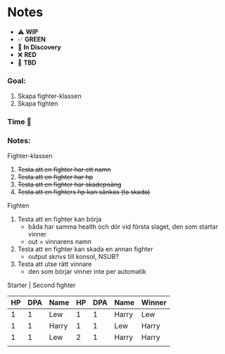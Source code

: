 # Notes

* ⚠️ **WIP**  
* ✅ **GREEN**  
* 🧠 **In Discovery**  
* ❌ **RED**  
* 📝 **TBD**  

### Goal: 

1. Skapa fighter-klassen
2. Skapa fighten

### Time 🍅
### Notes:

Fighter-klassen
1. ~~Testa att en fighter har ett namn~~
2. ~~Testa att en fighter har hp~~
3. ~~Testa att en fighter har skadepoäng~~
4. ~~Testa att en fighters hp kan sänkas (ta skada)~~

Fighten
1. Testa att en fighter kan börja
   * båda har samma health och dör vid första slaget, den som startar vinner
   * out = vinnarens namn
2. Testa att en fighter kan skada en annan fighter
   * output skrivs till konsol, NSUB?
3. Testa att utse rätt vinnare
   * den som börjar vinner inte per automatik

Starter           |  Second fighter

| HP | DPA | Name  | HP | DPA | Name  | Winner |
|----|-----|-------|----|-----|-------|--------|
| 1  | 1   | Lew   | 1  | 1   | Harry | Lew    |  -> starter kills on first hit
| 1  | 1   | Harry | 1  | 1   | Lew   | Harry  |  -> starter kills on first hit
| 1  | 1   | Lew   | 2  | 1   | Harry | Harry  |  -> first punch is not deadly, second is winner
|    |     |       |    |     |       |        |  -> an actual fight
